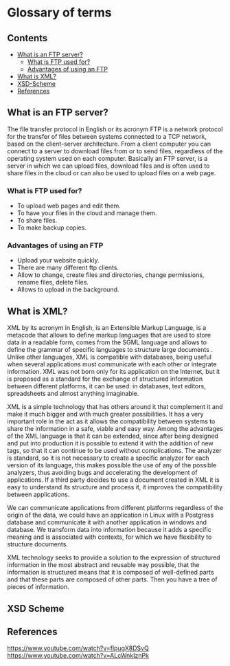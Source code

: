# Glossary of terms

## Contents

- [What is an FTP server?](#What-is-an-FTP-server)
	- [What is FTP used for?](#What-is-FTP-used-for)
	- [Advantages of using an FTP](#Advantages-of-using-an-FTP)
- [What is XML?](#What-is-XML)
- [XSD-Scheme](#XSD-Scheme)
- [References](#References)

## What is an FTP server?

The file transfer protocol in English or its acronym FTP is a network protocol for the transfer of files between systems connected to a TCP network, based on the client-server architecture. From a client computer you can connect to a server to download files from or to send files, regardless of the operating system used on each computer. Basically an FTP server, is a server in which we can upload files, download files and is often used to share files in the cloud or can also be used to upload files on a web page.

### What is FTP used for?

- To upload web pages and edit them.
- To have your files in the cloud and manage them.
- To share files.
- To make backup copies.

### Advantages of using an FTP

- Upload your website quickly.
- There are many different ftp clients.
- Allow to change, create files and directories, change permissions, rename files, delete files.
- Allows to upload in the background.

## What is XML?

XML by its acronym in English, is an Extensible Markup Language, is a metacode that allows to define markup languages that are used to store data in a readable form, comes from the SGML language and allows to define the grammar of specific languages to structure large documents . Unlike other languages, XML is compatible with databases, being useful when several applications must communicate with each other or integrate information. XML was not born only for its application on the Internet, but it is proposed as a standard for the exchange of structured information between different platforms, it can be used: in databases, text editors, spreadsheets and almost anything imaginable.

XML is a simple technology that has others around it that complement it and make it much bigger and with much greater possibilities. It has a very important role in the act as it allows the compatibility between systems to share the information in a safe, viable and easy way. Among the advantages of the XML language is that it can be extended, since after being designed and put into production it is possible to extend it with the addition of new tags, so that it can continue to be used without complications. The analyzer is standard, so it is not necessary to create a specific analyzer for each version of its language, this makes possible the use of any of the possible analyzers, thus avoiding bugs and accelerating the development of applications. If a third party decides to use a document created in XML it is easy to understand its structure and process it, it improves the compatibility between applications.

We can communicate applications from different platforms regardless of the origin of the data, we could have an application in Linux with a Postgress database and communicate it with another application in windows and database. We transform data into information because it adds a specific meaning and is associated with contexts, for which we have flexibility to structure documents.

XML technology seeks to provide a solution to the expression of structured information in the most abstract and reusable way possible, that the information is structured means that it is composed of well-defined parts and that these parts are composed of other parts. Then you have a tree of pieces of information.


## XSD Scheme

## References

https://www.youtube.com/watch?v=flpugX8DSvQ
https://www.youtube.com/watch?v=ALcWnkIznPk
<!--stackedit_data:
eyJoaXN0b3J5IjpbNjI4NDY2NDcsLTUzODYxNzIxNiwyMDU1ND
E2NjAxLDc0MTYxODIzMywxODYzNzE3NjMxLC0xMzc4NjQ3NDU4
LC0xNDM1MDUzNjI2LDE5NjIzNTA4MDddfQ==
-->